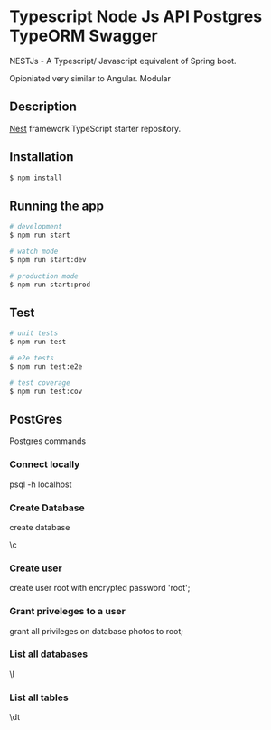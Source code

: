 [travis-image]: https://api.travis-ci.org/nestjs/nest.svg?branch=master
[travis-url]: https://travis-ci.org/nestjs/nest
[linux-image]: https://img.shields.io/travis/nestjs/nest/master.svg?label=linux
[linux-url]: https://travis-ci.org/nestjs/nest

# Typescript Node Js API Postgres TypeORM Swagger

NESTJs - A Typescript/ Javascript equivalent of Spring boot.

Opioniated very similar to Angular. Modular

## Description

[Nest](https://github.com/nestjs/nest) framework TypeScript starter repository.

## Installation

```bash
$ npm install
```

## Running the app

```bash
# development
$ npm run start

# watch mode
$ npm run start:dev

# production mode
$ npm run start:prod
```

## Test

```bash
# unit tests
$ npm run test

# e2e tests
$ npm run test:e2e

# test coverage
$ npm run test:cov
```

## PostGres

Postgres commands

### Connect locally

psql -h localhost

### Create Database

create database <dbName>

\c <dbName>

### Create user

create user root with encrypted password 'root';

### Grant priveleges to a user

grant all privileges on database photos to root;

### List all databases

\l

### List all tables

\dt
